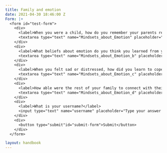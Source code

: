 ```yaml
---
title: Family and emotion
date: 2021-04-30 18:46:00 Z
Form: |+
  <form id="test-form">
    <div>
      <label>When you were a child, how do you remember your parents responding to you when you were feeling strong emotions that were difficult to make sense of?</label>
      <textarea type="text" name="Mindsets_about_Emotion" placeholder="Type your answer here"></textarea>
    </div>
    <div>
      <label>What beliefs about emotion do you think you learned from your family?</label>
      <textarea type="text" name="Mindsets_about_Emotion_b" placeholder="Type your answer here"></textarea>
    </div>
    <div>
      <label>When you felt sad or distressed, how did you learn to cope with these feelings?</label>
      <textarea type="text" name="Mindsets_about_Emotion_c" placeholder="Type your answer here"></textarea>
    </div>
    <div>
      <label>How able were the rest of your family to connect with their emotions?</label>
      <textarea type="text" name="Mindsets_about_Emotion_d" placeholder="Type your answer here"></textarea>
    </div>
    <div>
      <label>What is your username?</label>
      <input type="text" name="username" placeholder="Type your answer here"></input>
    </div>
    <div>
      <button type="submit"id="submit-form">Submit</button>
    </div>
  </form>

layout: handbook
---
```


